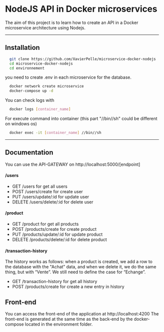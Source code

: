 
# NodeJS API in Docker microservices

The aim of this project is to learn how to create an API in a Docker microservice architecture using Nodejs.

---




## Installation

```bash
  git clone https://github.com/XavierPelle/microservice-docker-nodejs
  cd microservice-docker-nodejs
  cd environnement 
```
you need to create .env in each microservice for the database.

```bash
  docker network create microservice
  docker-compose up -d
```
You can check logs with 
```bash
  docker logs [container_name]
```
For execute command into container (this part "//bin//sh" could be different on windows os)
```bash
  docker exec -it [container_name] //bin//sh 
```

---
    
## Documentation

You can use the API-GATEWAY on http://localhost:5000/[endpoint]

#### /users 

- GET /users for get all users
- POST /users/create for create user
- PUT /users/update/:id for update user
- DELETE /users/delete/:id for delete user

#### /product

- GET /product for get all products
- POST /products/create for create product
- PUT /products/update/:id for update product
- DELETE /products/delete/:id for delete product

#### /transaction-history

The history works as follows: when a product is created, we add a row to the database with the "Achat” data, and when we delete it, we do the same thing, but with “Vente”. We still need to define the case for “Echange”.

- GET /transaction-history for get all history
- POST /products/create for create a new entry in history

## Front-end

You can access the front-end of the application at http://localhost:4200
The front-end is generated at the same time as the back-end by the docker-compose located in the environment folder.
